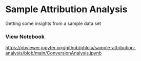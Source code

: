 # Sample Attribution Analysis

Getting some insights from a sample data set

### View Notebook
https://nbviewer.jupyter.org/github/phlolu/sample-attribution-analysis/blob/main/ConversionAnalysis.ipynb
